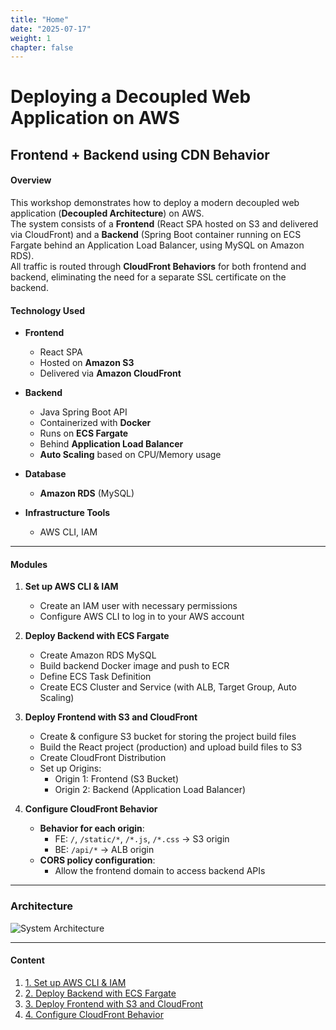 ```yaml
---
title: "Home"
date: "2025-07-17"
weight: 1
chapter: false
---
```


# Deploying a Decoupled Web Application on AWS  
## Frontend + Backend using CDN Behavior

#### Overview

This workshop demonstrates how to deploy a modern decoupled web application (**Decoupled Architecture**) on AWS.  
The system consists of a **Frontend** (React SPA hosted on S3 and delivered via CloudFront) and a **Backend** (Spring Boot container running on ECS Fargate behind an Application Load Balancer, using MySQL on Amazon RDS).  
All traffic is routed through **CloudFront Behaviors** for both frontend and backend, eliminating the need for a separate SSL certificate on the backend.

#### Technology Used

- **Frontend**  
  - React SPA  
  - Hosted on **Amazon S3**  
  - Delivered via **Amazon CloudFront**  

- **Backend**  
  - Java Spring Boot API  
  - Containerized with **Docker**  
  - Runs on **ECS Fargate**  
  - Behind **Application Load Balancer**  
  - **Auto Scaling** based on CPU/Memory usage  

- **Database**  
  - **Amazon RDS** (MySQL)  

- **Infrastructure Tools**  
  - AWS CLI, IAM  

---

#### Modules

1. **Set up AWS CLI & IAM**
   - Create an IAM user with necessary permissions
   - Configure AWS CLI to log in to your AWS account

2. **Deploy Backend with ECS Fargate**
   - Create Amazon RDS MySQL  
   - Build backend Docker image and push to ECR  
   - Define ECS Task Definition  
   - Create ECS Cluster and Service (with ALB, Target Group, Auto Scaling)  

3. **Deploy Frontend with S3 and CloudFront**
   - Create & configure S3 bucket for storing the project build files  
   - Build the React project (production) and upload build files to S3  
   - Create CloudFront Distribution  
   - Set up Origins:  
     - Origin 1: Frontend (S3 Bucket)  
     - Origin 2: Backend (Application Load Balancer)  

4. **Configure CloudFront Behavior**
   - **Behavior for each origin**:  
     - FE: `/`, `/static/*`, `/*.js`, `/*.css` → S3 origin  
     - BE: `/api/*` → ALB origin  
   - **CORS policy configuration**:  
     - Allow the frontend domain to access backend APIs  


---
### Architecture

![System Architecture](/images/kientruc.png)

---

#### Content

1. [1. Set up AWS CLI & IAM](1-setup-aws-cli-iam/)  
2. [2. Deploy Backend with ECS Fargate](2-deploy-backend-ecs-fargate/)  
3. [3. Deploy Frontend with S3 and CloudFront](3-deploy-frontend-s3-cloudfront/)  
4. [4. Configure CloudFront Behavior](4-configure-cloudfront-behavior/)  
